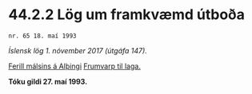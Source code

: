 # 44.2.2 Lög um framkvæmd útboða

`nr. 65 18. maí 1993`

_Íslensk lög 1. nóvember 2017 (útgáfa 147)._

[Ferill málsins á Alþingi](https://www.althingi.is/thingstorf/thingmalalistar-eftir-thingum/ferill/?ltg=116&mnr=363)
[Frumvarp til laga.](https://www.althingi.is/altext/116/s/0643.html)

**Tóku gildi 27. maí 1993.**

